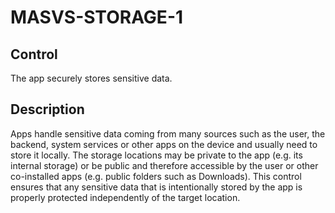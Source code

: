 # MASVS-STORAGE-1

## Control

The app securely stores sensitive data.

## Description

Apps handle sensitive data coming from many sources such as the user, the backend, system services or other apps on the device and usually need to store it locally. The storage locations may be private to the app (e.g. its internal storage) or be public and therefore accessible by the user or other co-installed apps (e.g. public folders such as Downloads). This control ensures that any sensitive data that is intentionally stored by the app is properly protected independently of the target location.
